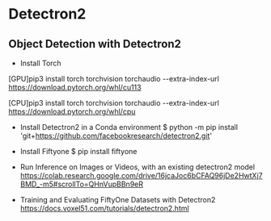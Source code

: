 # Detectron2
Object Detection with Detectron2
--------------------------------

- Install Torch

[GPU]pip3 install torch torchvision torchaudio --extra-index-url https://download.pytorch.org/whl/cu113

[CPU]pip3 install torch torchvision torchaudio --extra-index-url https://download.pytorch.org/whl/cpu

- Install Detectron2 in a Conda environment
$ python -m pip install 'git+https://github.com/facebookresearch/detectron2.git'
  
- Install Fiftyone
$ pip install fiftyone
  
- Run Inference on Images or Videos, with an existing detectron2 model
 https://colab.research.google.com/drive/16jcaJoc6bCFAQ96jDe2HwtXj7BMD_-m5#scrollTo=QHnVupBBn9eR
  
- Training and Evaluating FiftyOne Datasets with Detectron2
https://docs.voxel51.com/tutorials/detectron2.html

